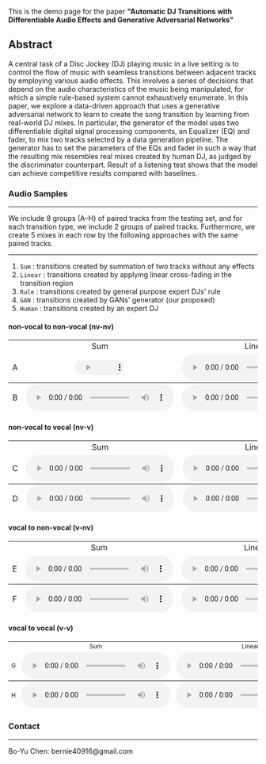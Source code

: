 This is the demo page for the paper **"Automatic DJ Transitions with Differentiable Audio Effects and Generative Adversarial Networks"**



## Abstract
A central task of a Disc Jockey (DJ) playing music in a live setting is to control the flow of music with seamless transitions between adjacent tracks by employing various audio effects. This involves a series of decisions that depend on the audio characteristics of the music being manipulated, for which a simple rule-based system cannot exhaustively enumerate. In this paper, we explore a data-driven approach that uses a generative adversarial network to learn to create the song transition by learning from real-world DJ mixes. In particular, the generator of the model uses two differentiable digital signal processing components, an Equalizer (EQ) and fader, to mix two tracks selected by a data generation pipeline. The generator has to set the parameters of the EQs and fader in such a way that the resulting mix resembles real mixes created by human DJ, as judged by the discriminator counterpart. Result of a listening test shows that the model can achieve competitive results compared with baselines.

### Audio Samples

<hr>
We include 8 groups (A–H) of paired tracks from the testing set, and for each transition type, we include 2 groups of paired tracks. Furthermore, we create 5 mixes in each row by the following approaches with the same paired tracks.    
<hr>

1. `Sum`    : transitions created by summation of two tracks without any effects
2. `Linear` : transitions created by applying linear cross-fading in the transition region
3. `Rule`   : transitions created by general purpose expert DJs' rule
4. `GAN`    : transitions created by GANs' generator (our proposed)
5. `Human`  : transitions created by an expert DJ




#### non-vocal to non-vocal (nv-nv)

<table style='text-align: center;'>
  <tbody>
    <tr>
      <td></td>
      <td>Sum</td>
      <td>Linear</td>
      <td>Rule</td>
      <td>GAN</td>
      <td>Human</td>
    </tr>
    <tr>
      <td>A</td>
      <td><audio controls="" style='width: 100px; height: 30px;'><source src="./assets/audios/1/sum.wav" type="audio/mpeg" /></audio></td>
      <td><audio controls=""><source src="./assets/audios/1/linear.wav" type="audio/mpeg" /></audio></td>
      <td><audio controls=""><source src="./assets/audios/1/rule.wav" type="audio/mpeg" /></audio></td>
      <td><audio controls=""><source src="./assets/audios/1/gan.wav" type="audio/mpeg" /></audio></td>
      <td><audio controls=""><source src="./assets/audios/1/human.wav" type="audio/mpeg" /></audio></td>
    </tr>
  </tbody>
  <tfoot>
    <tr>
      <td>B</td>
      <td><audio controls=""><source src="./assets/audios/2/sum.wav" type="audio/mpeg" /></audio></td>
      <td><audio controls=""><source src="./assets/audios/2/linear.wav" type="audio/mpeg" /></audio></td>
      <td><audio controls=""><source src="./assets/audios/2/rule.wav" type="audio/mpeg" /></audio></td>
      <td><audio controls=""><source src="./assets/audios/2/gan.wav" type="audio/mpeg" /></audio></td>
      <td><audio controls=""><source src="./assets/audios/2/human.wav" type="audio/mpeg" /></audio></td>
    </tr>
  </tfoot>
</table>

#### non-vocal to vocal (nv-v)

<table style='text-align: center;'>
  <tbody>
    <tr>
      <td></td>
      <td>Sum</td>
      <td>Linear</td>
      <td>Rule</td>
      <td>GAN</td>
      <td>Human</td>
    </tr>
    <tr>
      <td>C</td>
      <td><audio controls=""><source src="./assets/audios/3/sum.wav" type="audio/mpeg" /></audio></td>
      <td><audio controls=""><source src="./assets/audios/3/linear.wav" type="audio/mpeg" /></audio></td>
      <td><audio controls=""><source src="./assets/audios/3/rule.wav" type="audio/mpeg" /></audio></td>
      <td><audio controls=""><source src="./assets/audios/3/gan.wav" type="audio/mpeg" /></audio></td>
      <td><audio controls=""><source src="./assets/audios/3/human.wav" type="audio/mpeg" /></audio></td>
    </tr>
  </tbody>
  <tfoot>
    <tr>
      <td>D</td>
      <td><audio controls=""><source src="./assets/audios/4/sum.wav" type="audio/mpeg" /></audio></td>
      <td><audio controls=""><source src="./assets/audios/4/linear.wav" type="audio/mpeg" /></audio></td>
      <td><audio controls=""><source src="./assets/audios/4/rule.wav" type="audio/mpeg" /></audio></td>
      <td><audio controls=""><source src="./assets/audios/4/gan.wav" type="audio/mpeg" /></audio></td>
      <td><audio controls=""><source src="./assets/audios/4/human.wav" type="audio/mpeg" /></audio></td>
    </tr>
  </tfoot>
</table>



#### vocal to non-vocal (v-nv)

<table style='text-align: center;'>
  <tbody>
    <tr>
      <td></td>
      <td>Sum</td>
      <td>Linear</td>
      <td>Rule</td>
      <td>GAN</td>
      <td>Human</td>
    </tr>
    <tr>
      <td>E</td>
      <td><audio controls=""><source src="./assets/audios/5/sum.wav" type="audio/mpeg" /></audio></td>
      <td><audio controls=""><source src="./assets/audios/5/linear.wav" type="audio/mpeg" /></audio></td>
      <td><audio controls=""><source src="./assets/audios/5/rule.wav" type="audio/mpeg" /></audio></td>
      <td><audio controls=""><source src="./assets/audios/5/gan.wav" type="audio/mpeg" /></audio></td>
      <td><audio controls=""><source src="./assets/audios/5/human.wav" type="audio/mpeg" /></audio></td>
    </tr>
  </tbody>
  <tfoot>
    <tr>
      <td>F</td>
      <td><audio controls=""><source src="./assets/audios/6/sum.wav" type="audio/mpeg" /></audio></td>
      <td><audio controls=""><source src="./assets/audios/6/linear.wav" type="audio/mpeg" /></audio></td>
      <td><audio controls=""><source src="./assets/audios/6/rule.wav" type="audio/mpeg" /></audio></td>
      <td><audio controls=""><source src="./assets/audios/6/gan.wav" type="audio/mpeg" /></audio></td>
      <td><audio controls=""><source src="./assets/audios/6/human.wav" type="audio/mpeg" /></audio></td>
    </tr>
  </tfoot>
</table>


#### vocal to vocal (v-v)

<table style='font-size: 12px; text-align: center;'>
  <tbody>
    <tr>
      <td></td>
      <td>Sum</td>
      <td>Linear</td>
      <td>Rule</td>
      <td>GAN</td>
      <td>Human</td>
    </tr>
    <tr>
      <td>G</td>
      <td><audio controls=""><source src="./assets/audios/7/sum.wav" type="audio/mpeg" /></audio></td>
      <td><audio controls=""><source src="./assets/audios/7/linear.wav" type="audio/mpeg" /></audio></td>
      <td><audio controls=""><source src="./assets/audios/7/rule.wav" type="audio/mpeg" /></audio></td>
      <td><audio controls=""><source src="./assets/audios/7/gan.wav" type="audio/mpeg" /></audio></td>
      <td><audio controls=""><source src="./assets/audios/7/human.wav" type="audio/mpeg" /></audio></td>
    </tr>
  </tbody>
  <tfoot>
    <tr>
      <td>H</td>
      <td><audio controls=""><source src="./assets/audios/8/sum.wav" type="audio/mpeg" /></audio></td>
      <td><audio controls=""><source src="./assets/audios/8/linear.wav" type="audio/mpeg" /></audio></td>
      <td><audio controls=""><source src="./assets/audios/8/rule.wav" type="audio/mpeg" /></audio></td>
      <td><audio controls=""><source src="./assets/audios/8/gan.wav" type="audio/mpeg" /></audio></td>
      <td><audio controls=""><source src="./assets/audios/8/human.wav" type="audio/mpeg" /></audio></td>
    </tr>
  </tfoot>
</table>



### Contact 

<hr>
Bo-Yu Chen: bernie40916@gmail.com
